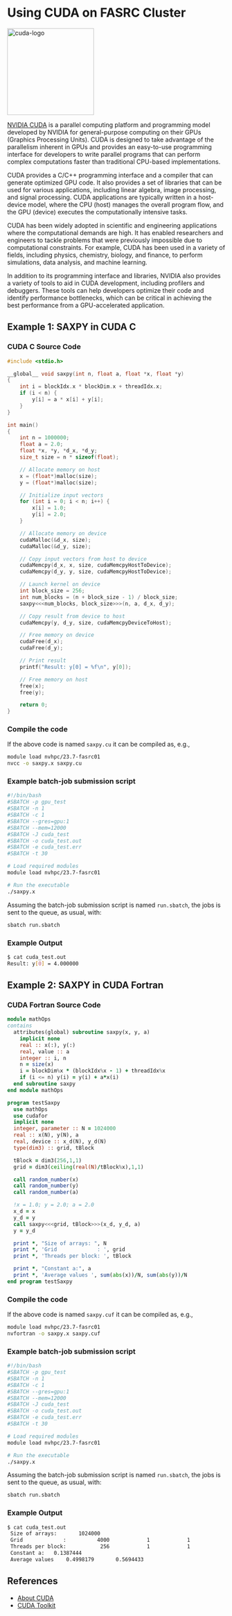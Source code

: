 # Using CUDA on FASRC Cluster

<img src="cuda-logo.jpeg" alt="cuda-logo" width="200"/>

[NVIDIA CUDA](https://developer.nvidia.com/cuda-toolkit) is a parallel computing platform and programming model developed by NVIDIA for general-purpose computing on their GPUs (Graphics Processing Units). CUDA is designed to take advantage of the parallelism inherent in GPUs and provides an easy-to-use programming interface for developers to write parallel programs that can perform complex computations faster than traditional CPU-based implementations.

CUDA provides a C/C++ programming interface and a compiler that can generate optimized GPU code. It also provides a set of libraries that can be used for various applications, including linear algebra, image processing, and signal processing. CUDA applications are typically written in a host-device model, where the CPU (host) manages the overall program flow, and the GPU (device) executes the computationally intensive tasks.

CUDA has been widely adopted in scientific and engineering applications where the computational demands are high. It has enabled researchers and engineers to tackle problems that were previously impossible due to computational constraints. For example, CUDA has been used in a variety of fields, including physics, chemistry, biology, and finance, to perform simulations, data analysis, and machine learning.

In addition to its programming interface and libraries, NVIDIA also provides a variety of tools to aid in CUDA development, including profilers and debuggers. These tools can help developers optimize their code and identify performance bottlenecks, which can be critical in achieving the best performance from a GPU-accelerated application. 

## **Example 1:** SAXPY in CUDA C

### CUDA C Source Code

```c
#include <stdio.h>

__global__ void saxpy(int n, float a, float *x, float *y)
{
    int i = blockIdx.x * blockDim.x + threadIdx.x;
    if (i < n) {
        y[i] = a * x[i] + y[i];
    }
}

int main()
{
    int n = 1000000;
    float a = 2.0;
    float *x, *y, *d_x, *d_y;
    size_t size = n * sizeof(float);

    // Allocate memory on host
    x = (float*)malloc(size);
    y = (float*)malloc(size);

    // Initialize input vectors
    for (int i = 0; i < n; i++) {
        x[i] = 1.0;
        y[i] = 2.0;
    }

    // Allocate memory on device
    cudaMalloc(&d_x, size);
    cudaMalloc(&d_y, size);

    // Copy input vectors from host to device
    cudaMemcpy(d_x, x, size, cudaMemcpyHostToDevice);
    cudaMemcpy(d_y, y, size, cudaMemcpyHostToDevice);

    // Launch kernel on device
    int block_size = 256;
    int num_blocks = (n + block_size - 1) / block_size;
    saxpy<<<num_blocks, block_size>>>(n, a, d_x, d_y);

    // Copy result from device to host
    cudaMemcpy(y, d_y, size, cudaMemcpyDeviceToHost);

    // Free memory on device
    cudaFree(d_x);
    cudaFree(d_y);

    // Print result
    printf("Result: y[0] = %f\n", y[0]);

    // Free memory on host
    free(x);
    free(y);

    return 0;
}
```

### Compile the code

If the above code is named <code>saxpy.cu</code> it can be compiled as, e.g.,

```bash
module load nvhpc/23.7-fasrc01
nvcc -o saxpy.x saxpy.cu
```

### Example batch-job submission script

```bash
#!/bin/bash
#SBATCH -p gpu_test
#SBATCH -n 1
#SBATCH -c 1
#SBATCH --gres=gpu:1
#SBATCH --mem=12000
#SBATCH -J cuda_test
#SBATCH -o cuda_test.out
#SBATCH -e cuda_test.err
#SBATCH -t 30

# Load required modules
module load nvhpc/23.7-fasrc01

# Run the executable
./saxpy.x
```
Assuming the batch-job submission script is named <code>run.sbatch</code>, the jobs is sent to the queue, as usual, with:

```bash
sbatch run.sbatch
```
### Example Output

```bash
$ cat cuda_test.out 
Result: y[0] = 4.000000
```

## **Example 2:** SAXPY in CUDA Fortran

### CUDA Fortran Source Code

```fortran
module mathOps
contains
  attributes(global) subroutine saxpy(x, y, a)
    implicit none
    real :: x(:), y(:)
    real, value :: a
    integer :: i, n
    n = size(x)
    i = blockDim%x * (blockIdx%x - 1) + threadIdx%x
    if (i <= n) y(i) = y(i) + a*x(i)
  end subroutine saxpy
end module mathOps

program testSaxpy
  use mathOps
  use cudafor
  implicit none
  integer, parameter :: N = 1024000
  real :: x(N), y(N), a
  real, device :: x_d(N), y_d(N)
  type(dim3) :: grid, tBlock

  tBlock = dim3(256,1,1)
  grid = dim3(ceiling(real(N)/tBlock%x),1,1)

  call random_number(x)
  call random_number(y)
  call random_number(a)

  !x = 1.0; y = 2.0; a = 2.0
  x_d = x
  y_d = y
  call saxpy<<<grid, tBlock>>>(x_d, y_d, a)
  y = y_d

  print *, "Size of arrays: ", N
  print *, 'Grid             : ', grid
  print *, 'Threads per block: ', tBlock

  print *, "Constant a:", a
  print *, 'Average values ', sum(abs(x))/N, sum(abs(y))/N
end program testSaxpy
```
### Compile the code

If the above code is named <code>saxpy.cuf</code> it can be compiled as, e.g.,

```bash
module load nvhpc/23.7-fasrc01
nvfortran -o saxpy.x saxpy.cuf
```

### Example batch-job submission script

```bash
#!/bin/bash
#SBATCH -p gpu_test
#SBATCH -n 1
#SBATCH -c 1
#SBATCH --gres=gpu:1
#SBATCH --mem=12000
#SBATCH -J cuda_test
#SBATCH -o cuda_test.out
#SBATCH -e cuda_test.err
#SBATCH -t 30

# Load required modules
module load nvhpc/23.7-fasrc01

# Run the executable
./saxpy.x
```
Assuming the batch-job submission script is named <code>run.sbatch</code>, the jobs is sent to the queue, as usual, with:

```bash
sbatch run.sbatch
```
### Example Output

```bash
$ cat cuda_test.out 
 Size of arrays:       1024000
 Grid             :          4000            1            1
 Threads per block:           256            1            1
 Constant a:   0.1387444    
 Average values    0.4998179       0.5694433 
```

## References

* [About CUDA](https://developer.nvidia.com/about-cuda)
* [CUDA Toolkit](https://developer.nvidia.com/cuda-toolkit)

